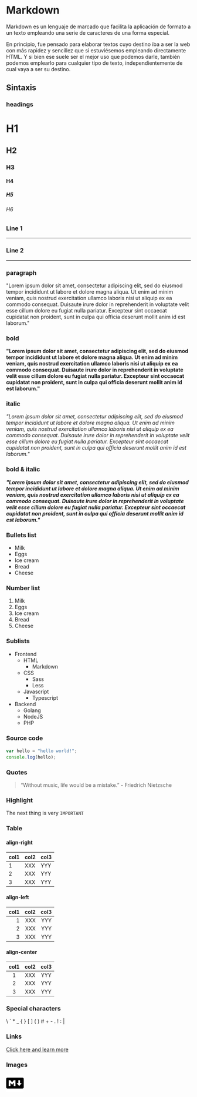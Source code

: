 # Markdown

Markdown es un lenguaje de marcado que facilita la aplicación de formato a un texto empleando una serie de caracteres de una forma especial. 

En principio, fue pensado para elaborar textos cuyo destino iba a ser la web con más rapidez y sencillez que si estuviésemos empleando directamente HTML. Y si bien ese suele ser el mejor uso que podemos darle, también podemos emplearlo para cualquier tipo de texto, independientemente de cual vaya a ser su destino.

## Sintaxis

### headings

# H1
## H2
### H3
#### H4
##### H5
###### H6

### Line 1
---

### Line 2
***

### paragraph

"Lorem ipsum dolor sit amet, consectetur adipiscing elit, sed do eiusmod tempor incididunt ut labore et dolore magna aliqua. Ut enim ad minim veniam, quis nostrud exercitation ullamco laboris nisi ut aliquip ex ea commodo consequat. Duisaute irure dolor in reprehenderit in voluptate velit esse cillum dolore eu fugiat nulla pariatur. Excepteur sint occaecat cupidatat non proident, sunt in culpa qui officia deserunt mollit anim id est laborum."  

### bold

**"Lorem ipsum dolor sit amet, consectetur adipiscing elit, sed do eiusmod tempor incididunt ut labore et dolore magna aliqua. Ut enim ad minim veniam, quis nostrud exercitation ullamco laboris nisi ut aliquip ex ea commodo consequat. Duisaute irure dolor in reprehenderit in voluptate velit esse cillum dolore eu fugiat nulla pariatur. Excepteur sint occaecat cupidatat non proident, sunt in culpa qui officia deserunt mollit anim id est laborum."**  

### italic

*"Lorem ipsum dolor sit amet, consectetur adipiscing elit, sed do eiusmod tempor incididunt ut labore et dolore magna aliqua. Ut enim ad minim veniam, quis nostrud exercitation ullamco laboris nisi ut aliquip ex ea commodo consequat. Duisaute irure dolor in reprehenderit in voluptate velit esse cillum dolore eu fugiat nulla pariatur. Excepteur sint occaecat cupidatat non proident, sunt in culpa qui officia deserunt mollit anim id est laborum."*  

### bold & italic

***"Lorem ipsum dolor sit amet, consectetur adipiscing elit, sed do eiusmod tempor incididunt ut labore et dolore magna aliqua. Ut enim ad minim veniam, quis nostrud exercitation ullamco laboris nisi ut aliquip ex ea commodo consequat. Duisaute irure dolor in reprehenderit in voluptate velit esse cillum dolore eu fugiat nulla pariatur. Excepteur sint occaecat cupidatat non proident, sunt in culpa qui officia deserunt mollit anim id est laborum."***  

### Bullets list

* Milk
* Eggs
* Ice cream
* Bread
* Cheese

### Number list

1. Milk
1. Eggs
1. Ice cream
1. Bread
1. Cheese

### Sublists

- Frontend
    - HTML
        - Markdown
    - CSS
        - Sass
        - Less
    - Javascript
        - Typescript
- Backend
    - Golang
    - NodeJS
    - PHP

### Source code

```javascript
var hello = "hello world!";
console.log(hello);
```

### Quotes
> “Without music, life would be a mistake.” 
\- Friedrich Nietzsche 

### Highlight
The next thing is very `IMPORTANT`

### Table

#### align-right
| col1 | col2 | col3 |
|------|------|------|
|1|XXX|YYY|
|2|XXX|YYY|
|3|XXX|YYY|

#### align-left
| col1 | col2 | col3 |
|-----:|-----:|-----:|
|1|XXX|YYY|
|2|XXX|YYY|
|3|XXX|YYY|

#### align-center
| col1 | col2 | col3 |
|:----:|:----:|:----:|
|1|XXX|YYY|
|2|XXX|YYY|
|3|XXX|YYY|

### Special characters
\\ \` \* \_ \{ \} \[ \] \( \) \# \+ \- \. \! \: \|

### Links
[Click here and learn more](https://www.markdownguide.org/)

### Images
![](markdown.svg "Markdown logo")
